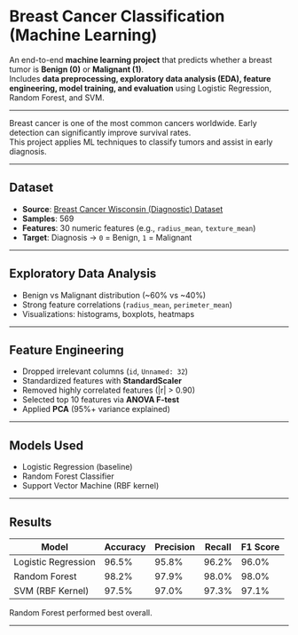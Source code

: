 #  Breast Cancer Classification (Machine Learning)

An end-to-end **machine learning project** that predicts whether a breast tumor is **Benign (0)** or **Malignant (1)**.  
Includes **data preprocessing, exploratory data analysis (EDA), feature engineering, model training, and evaluation** using Logistic Regression, Random Forest, and SVM.

---

Breast cancer is one of the most common cancers worldwide. Early detection can significantly improve survival rates.  
This project applies ML techniques to classify tumors and assist in early diagnosis.

---

##  Dataset
- **Source**: [Breast Cancer Wisconsin (Diagnostic) Dataset]([https://archive.ics.uci.edu/ml/datasets/Breast+Cancer+Wisconsin+(Diagnostic)](https://www.kaggle.com/datasets/uciml/breast-cancer-wisconsin-data))  
- **Samples**: 569  
- **Features**: 30 numeric features (e.g., `radius_mean`, `texture_mean`)  
- **Target**: Diagnosis → `0` = Benign, `1` = Malignant  

---

##  Exploratory Data Analysis
- Benign vs Malignant distribution (~60% vs ~40%)  
- Strong feature correlations (`radius_mean`, `perimeter_mean`)  
- Visualizations: histograms, boxplots, heatmaps  

---

##  Feature Engineering
- Dropped irrelevant columns (`id`, `Unnamed: 32`)  
- Standardized features with **StandardScaler**  
- Removed highly correlated features (|r| > 0.90)  
- Selected top 10 features via **ANOVA F-test**  
- Applied **PCA** (95%+ variance explained)  

---

##  Models Used
- Logistic Regression (baseline)  
- Random Forest Classifier  
- Support Vector Machine (RBF kernel)  

---

##  Results

| Model               | Accuracy | Precision | Recall | F1 Score |
|----------------------|----------|-----------|--------|----------|
| Logistic Regression | 96.5%    | 95.8%     | 96.2%  | 96.0%    |
| Random Forest       | 98.2%    | 97.9%     | 98.0%  | 98.0%    |
| SVM (RBF Kernel)    | 97.5%    | 97.0%     | 97.3%  | 97.1%    |

Random Forest performed best overall.

---
